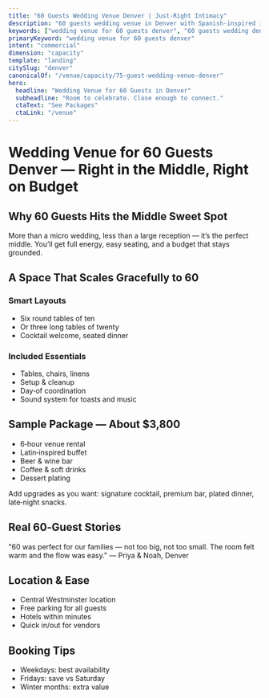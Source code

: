 ```yaml
---
title: "60 Guests Wedding Venue Denver | Just-Right Intimacy"
description: "60 guests wedding venue in Denver with Spanish-inspired interiors. Packages around $3,800. Full catering, bar, and coordination included."
keywords: ["wedding venue for 60 guests denver", "60 guests wedding denver", "small wedding venue 60 denver"]
primaryKeyword: "wedding venue for 60 guests denver"
intent: "commercial"
dimension: "capacity"
template: "landing"
citySlug: "denver"
canonicalOf: "/venue/capacity/75-guest-wedding-venue-denver"
hero:
  headline: "Wedding Venue for 60 Guests in Denver"
  subheadline: "Room to celebrate. Close enough to connect."
  ctaText: "See Packages"
  ctaLink: "/venue"
---
```


# Wedding Venue for 60 Guests Denver — Right in the Middle, Right on Budget

## Why 60 Guests Hits the Middle Sweet Spot

More than a micro wedding, less than a large reception — it’s the perfect middle. You’ll get full energy, easy seating, and a budget that stays grounded.

## A Space That Scales Gracefully to 60

### Smart Layouts
- Six round tables of ten
- Or three long tables of twenty
- Cocktail welcome, seated dinner

### Included Essentials
- Tables, chairs, linens
- Setup & cleanup
- Day‑of coordination
- Sound system for toasts and music

## Sample Package — About $3,800

- 6‑hour venue rental
- Latin‑inspired buffet
- Beer & wine bar
- Coffee & soft drinks
- Dessert plating

Add upgrades as you want: signature cocktail, premium bar, plated dinner, late‑night snacks.

## Real 60‑Guest Stories

"60 was perfect for our families — not too big, not too small. The room felt warm and the flow was easy." — Priya & Noah, Denver

## Location & Ease

- Central Westminster location
- Free parking for all guests
- Hotels within minutes
- Quick in/out for vendors

## Booking Tips

- Weekdays: best availability
- Fridays: save vs Saturday
- Winter months: extra value


